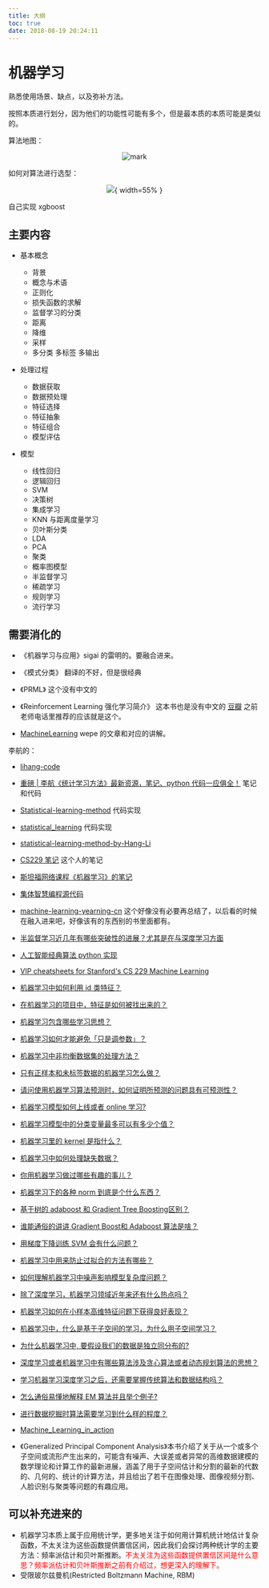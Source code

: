 ```yaml
---
title: 大纲
toc: true
date: 2018-08-19 20:24:11
---
```

# 机器学习


熟悉使用场景、缺点，以及弥补方法。


按照本质进行划分，因为他们的功能性可能有多个，但是最本质的本质可能是类似的。


算法地图：

<center>

![mark](http://images.iterate.site/blog/image/20190828/mLk0K1RD192p.png?imageslim)

</center>

如何对算法进行选型：

<center>

![](http://images.iterate.site/blog/image/180803/iG1cCEGkHI.png?imageslim){ width=55% }


</center>



自己实现 xgboost

## 主要内容

- 基本概念
  - 背景
  - 概念与术语
  - 正则化
  - 损失函数的求解
  - 监督学习的分类
  - 距离
  - 降维
  - 采样
  - 多分类 多标签 多输出


- 处理过程
  - 数据获取
  - 数据预处理
  - 特征选择
  - 特征抽象
  - 特征组合
  - 模型评估

- 模型
  - 线性回归
  - 逻辑回归
  - SVM
  - 决策树
  - 集成学习
  - KNN 与距离度量学习
  - 贝叶斯分类
  - LDA
  - PCA
  - 聚类
  - 概率图模型
  - 半监督学习
  - 稀疏学习
  - 规则学习
  - 流行学习



## 需要消化的

- 《机器学习与应用》sigai 的雷明的。要融合进来。
- 《模式分类》 翻译的不好，但是很经典
- 《PRML》 这个没有中文的
- 《Reinforcement Learning 强化学习简介》 这本书也是没有中文的 [豆瓣](https://book.douban.com/subject/2866455/) 之前老师电话里推荐的应该就是这个。




- [MachineLearning](https://github.com/wepe/MachineLearning) wepe 的文章和对应的讲解。




李航的：


- [lihang-code](https://github.com/fengdu78/lihang-code)
- [重磅 | 李航《统计学习方法》最新资源，笔记、python 代码一应俱全！](https://zhuanlan.zhihu.com/p/58324861) 笔记和代码
- [Statistical-learning-method](https://github.com/Brycexxx/Statistical-learning-method) 代码实现
- [statistical_learning](https://github.com/cherichy/statistical_learning) 代码实现
- [statistical-learning-method-by-Hang-Li](https://github.com/WangYang-wy/statistical-learning-method-by-Hang-Li)



- [CS229 笔记](https://blog.genkun.me/tags/machine-learning/) 这个人的笔记
- [斯坦福网络课程《机器学习》的笔记](https://github.com/haoming199204/notes-LSJU-machine-learning)
- [集体智慧编程源代码](https://github.com/zouhongzhao/Programming-Collective-Intelligence-Source-Code)


- [machine-learning-yearning-cn](https://github.com/deeplearning-ai/machine-learning-yearning-cn) 这个好像没有必要再总结了，以后看的时候在融入进来吧，好像该有的东西别的书里面都有。

- [半监督学习近几年有哪些突破性的进展？尤其是在与深度学习方面](https://www.zhihu.com/question/49395984)
- [人工智能经典算法 python 实现](https://github.com/lufo816/ArtificialIntelligence)
- [VIP cheatsheets for Stanford's CS 229 Machine Learning](https://github.com/afshinea/stanford-cs-229-machine-learning)
- [机器学习中如何利用 id 类特征？](https://www.zhihu.com/question/34819617)
- [在机器学习的项目中，特征是如何被找出来的？](https://www.zhihu.com/question/41659582)
- [机器学习包含哪些学习思想？](https://www.zhihu.com/question/267135168)
- [机器学习如何才能避免「只是调参数」？](https://www.zhihu.com/question/264528062)
- [机器学习中非均衡数据集的处理方法？](https://www.zhihu.com/question/30492527?rf=36514847)
- [只有正样本和未标签数据的机器学习怎么做？](https://www.zhihu.com/question/286851129)
- [请问使用机器学习算法预测时，如何证明所预测的问题具有可预测性？](https://www.zhihu.com/question/52911647)
- [机器学习模型如何上线或者 online 学习?](https://www.zhihu.com/question/37426733)
- [机器学习模型中的分类变量最多可以有多少个值？](https://www.zhihu.com/question/38438477)
- [机器学习里的 kernel 是指什么？](https://www.zhihu.com/question/30371867)
- [机器学习中如何处理缺失数据？](https://www.zhihu.com/question/26639110)
- [你用机器学习做过哪些有趣的事儿？](https://www.zhihu.com/question/30561162)
- [机器学习下的各种 norm 到底是个什么东西？](https://www.zhihu.com/question/29458275)
- [基于树的 adaboost 和 Gradient Tree Boosting区别？](https://www.zhihu.com/question/46784781)
- [谁能通俗的讲讲 Gradient Boost和 Adaboost 算法是啥？](https://www.zhihu.com/question/54332085)
- [用梯度下降训练 SVM 会有什么问题？](https://www.zhihu.com/question/265751466)
- [机器学习中用来防止过拟合的方法有哪些？](https://www.zhihu.com/question/59201590)
- [如何理解机器学习中噪声影响模型复杂度问题？](https://www.zhihu.com/question/53316946)
- [除了深度学习，机器学习领域近年来还有什么热点吗？](https://www.zhihu.com/question/26976414)
- [机器学习如何在小样本高维特征问题下获得良好表现？](https://www.zhihu.com/question/264240892)
- [机器学习中，什么是基于子空间的学习，为什么用子空间学习？](https://www.zhihu.com/question/26908926)
- [为什么机器学习中, 要假设我们的数据是独立同分布的?](https://www.zhihu.com/question/41222495)
- [深度学习或者机器学习中有哪些算法涉及贪心算法或者动态规划算法的思想？](https://www.zhihu.com/question/263424378)
- [学习机器学习深度学习之后，还需要掌握传统算法和数据结构吗？](https://www.zhihu.com/question/61013864)

- [怎么通俗易懂地解释 EM 算法并且举个例子?](https://www.zhihu.com/question/27976634)

- [进行数据挖掘时算法需要学习到什么样的程度？](https://www.zhihu.com/question/26252058)


- [Machine_Learning_in_action](https://github.com/634671436/ML/tree/master/Machine_Learning_in_action)




- 《Generalized Principal Component Analysis》本书介绍了关于从一个或多个子空间或流形产生出来的，可能含有噪声、大误差或者异常的高维数据建模的数学理论和计算工作的最新进展，涵盖了用于子空间估计和分割的最新的代数的、几何的、统计的计算方法，并且给出了若干在图像处理、图像视频分割、人脸识别与聚类等问题的有趣应用。


## 可以补充进来的


- 机器学习本质上属于应用统计学，更多地关注于如何用计算机统计地估计复杂函数，不太关注为这些函数提供置信区间，因此我们会探讨两种统计学的主要方法：频率派估计和贝叶斯推断。<span style="color:red;">不太关注为这些函数提供置信区间是什么意思？频率派估计和贝叶斯推断之前有介绍过，想更深入的理解下。</span>
- 受限玻尔兹曼机(Restricted Boltzmann Machine, RBM)
